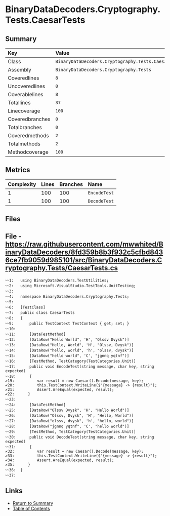 ﻿# BinaryDataDecoders.Cryptography.Tests.CaesarTests

## Summary

| Key             | Value                                               |
| :-------------- | :-------------------------------------------------- |
| Class           | `BinaryDataDecoders.Cryptography.Tests.CaesarTests` |
| Assembly        | `BinaryDataDecoders.Cryptography.Tests`             |
| Coveredlines    | `8`                                                 |
| Uncoveredlines  | `0`                                                 |
| Coverablelines  | `8`                                                 |
| Totallines      | `37`                                                |
| Linecoverage    | `100`                                               |
| Coveredbranches | `0`                                                 |
| Totalbranches   | `0`                                                 |
| Coveredmethods  | `2`                                                 |
| Totalmethods    | `2`                                                 |
| Methodcoverage  | `100`                                               |

## Metrics

| Complexity | Lines | Branches | Name         |
| :--------- | :---- | :------- | :----------- |
| 1          | 100   | 100      | `EncodeTest` |
| 1          | 100   | 100      | `DecodeTest` |

## Files

## File - https://raw.githubusercontent.com/mwwhited/BinaryDataDecoders/8fd359b8b3f932c5cfbd8436ce7fb9059d985101/src/BinaryDataDecoders.Cryptography.Tests/CaesarTests.cs

```CSharp
〰1:   using BinaryDataDecoders.TestUtilities;
〰2:   using Microsoft.VisualStudio.TestTools.UnitTesting;
〰3:   
〰4:   namespace BinaryDataDecoders.Cryptography.Tests;
〰5:   
〰6:   [TestClass]
〰7:   public class CaesarTests
〰8:   {
〰9:       public TestContext TestContext { get; set; }
〰10:  
〰11:      [DataTestMethod]
〰12:      [DataRow("Hello World", 'H', "Olssv Dvysk")]
〰13:      [DataRow("Hello, World", 'H', "Olssv, Dvysk")]
〰14:      [DataRow("hello, world", 'h', "olssv, dvysk")]
〰15:      [DataRow("hello world", 'C', "jgnnq yqtnf")]
〰16:      [TestMethod, TestCategory(TestCategories.Unit)]
〰17:      public void EncodeTest(string message, char key, string expected)
〰18:      {
✔19:          var result = new Caesar().Encode(message, key);
✔20:          this.TestContext.WriteLine($"{message} -> {result}");
✔21:          Assert.AreEqual(expected, result);
✔22:      }
〰23:  
〰24:      [DataTestMethod]
〰25:      [DataRow("Olssv Dvysk", 'H', "Hello World")]
〰26:      [DataRow("Olssv, Dvysk", 'H', "Hello, World")]
〰27:      [DataRow("olssv, dvysk", 'h', "hello, world")]
〰28:      [DataRow("jgnnq yqtnf", 'C', "hello world")]
〰29:      [TestMethod, TestCategory(TestCategories.Unit)]
〰30:      public void DecodeTest(string message, char key, string expected)
〰31:      {
✔32:          var result = new Caesar().Decode(message, key);
✔33:          this.TestContext.WriteLine($"{message} -> {result}");
✔34:          Assert.AreEqual(expected, result);
✔35:      }
〰36:  }
〰37:  
```

## Links

* [Return to Summary](Summary.md)
* [Table of Contents](../TOC.md)

